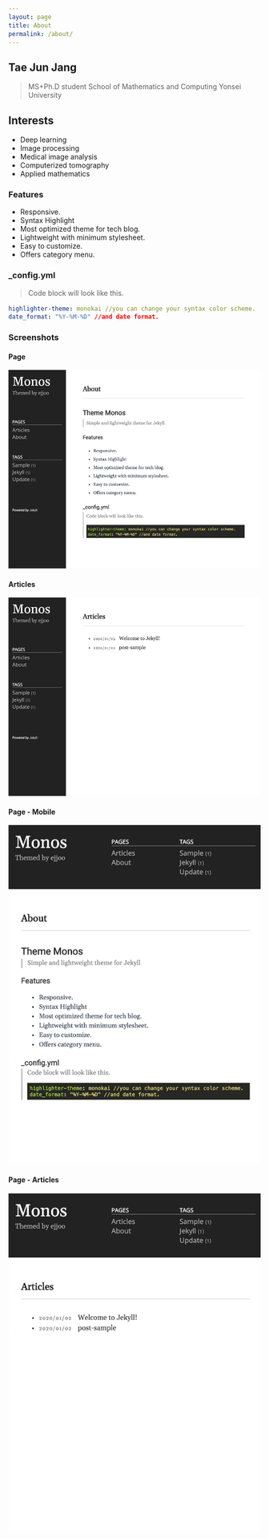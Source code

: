 ```yaml
---
layout: page
title: About
permalink: /about/
---
```


## Tae Jun Jang
> MS+Ph.D student
> School of Mathematics and Computing
> Yonsei University

## Interests
- Deep learning
- Image processing
- Medical image analysis
- Computerized tomography
- Applied mathematics

### Features
- Responsive.
- Syntax Highlight
- Most optimized theme for tech blog.
- Lightweight with minimum stylesheet.
- Easy to customize.
- Offers category menu.

### _config.yml
> Code block will look like this.
```yml
highlighter-theme: monokai //you can change your syntax color scheme.
date_format: "%Y-%M-%D" //and date format.
```

### Screenshots
#### Page
![alt text](/public/img/screenshot-1.png)
#### Articles
![alt text](/public/img/screenshot-2.png)
#### Page - Mobile
![alt text](/public/img/screenshot-m1.png)
#### Page - Articles
![alt text](/public/img/screenshot-m2.png)
